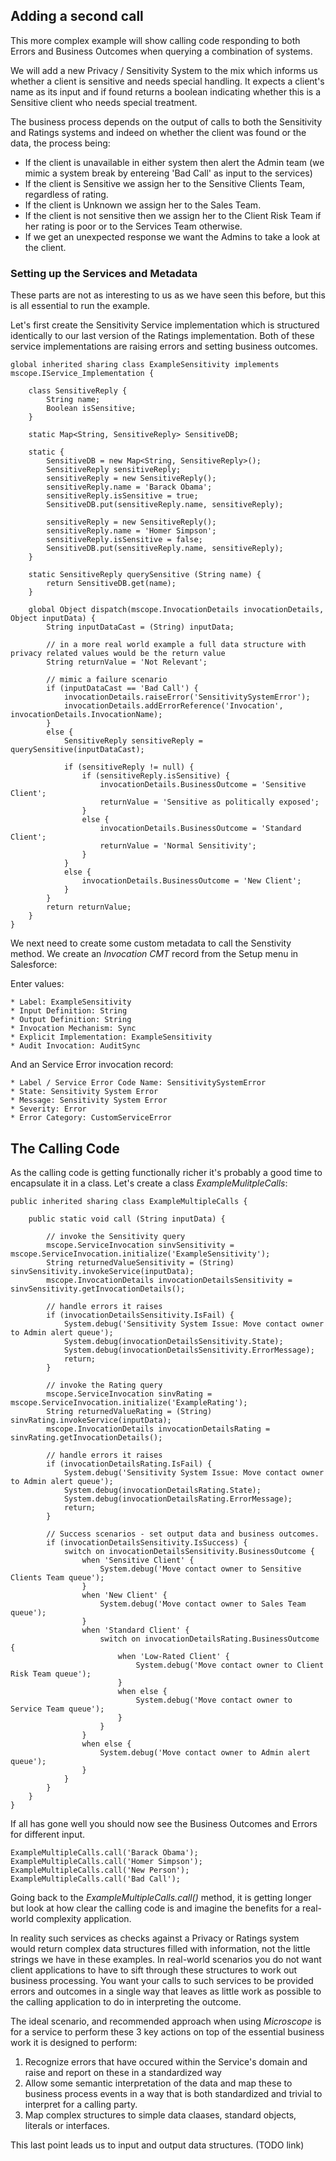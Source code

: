 ## Adding a second call

This more complex example will show calling code responding to both Errors and Business Outcomes when querying a combination of systems.  

We will add a new Privacy / Sensitivity System to the mix which informs us whether a client is sensitive and needs special handling. It expects a client's name as its input and if found returns a boolean indicating whether this is a Sensitive client who needs special treatment. 

The business process depends on the output of calls to both the Sensitivity and Ratings systems and indeed on whether the client was found or the data, the process being:

* If the client is unavailable in either system then alert the Admin team (we mimic a system break by entereing 'Bad Call' as input to the services)
* If the client is Sensitive we assign her to the Sensitive Clients Team, regardless of rating.
* If the client is Unknown we assign her to the Sales Team.
* If the client is not sensitive then we assign her to the Client Risk Team if her rating is poor or to the Services Team otherwise.
* If we get an unexpected response we want the Admins to take a look at the client.

### Setting up the Services and Metadata

These parts are not as interesting to us as we have seen this before, but this is all essential to run the example.

Let's first create the Sensitivity Service implementation which is structured identically to our last version of the Ratings implementation. Both of these service implementations are raising errors and setting business outcomes.

```
global inherited sharing class ExampleSensitivity implements mscope.IService_Implementation {
 
    class SensitiveReply {
        String name;
        Boolean isSensitive;
    }

    static Map<String, SensitiveReply> SensitiveDB;
    
    static {
        SensitiveDB = new Map<String, SensitiveReply>();
        SensitiveReply sensitiveReply;
        sensitiveReply = new SensitiveReply();
        sensitiveReply.name = 'Barack Obama'; 
        sensitiveReply.isSensitive = true;
        SensitiveDB.put(sensitiveReply.name, sensitiveReply);

        sensitiveReply = new SensitiveReply();
        sensitiveReply.name = 'Homer Simpson'; 
        sensitiveReply.isSensitive = false;
        SensitiveDB.put(sensitiveReply.name, sensitiveReply);
    }

    static SensitiveReply querySensitive (String name) {
        return SensitiveDB.get(name);
    }

    global Object dispatch(mscope.InvocationDetails invocationDetails, Object inputData) {
        String inputDataCast = (String) inputData;

        // in a more real world example a full data structure with privacy related values would be the return value
        String returnValue = 'Not Relevant';
        
        // mimic a failure scenario
        if (inputDataCast == 'Bad Call') {
            invocationDetails.raiseError('SensitivitySystemError');
            invocationDetails.addErrorReference('Invocation', invocationDetails.InvocationName);        
        }
        else {
            SensitiveReply sensitiveReply = querySensitive(inputDataCast);

            if (sensitiveReply != null) {
                if (sensitiveReply.isSensitive) {
                    invocationDetails.BusinessOutcome = 'Sensitive Client';
                    returnValue = 'Sensitive as politically exposed';
                }
                else {
                    invocationDetails.BusinessOutcome = 'Standard Client';
                    returnValue = 'Normal Sensitivity';
                }
            }
            else {
                invocationDetails.BusinessOutcome = 'New Client';
            }
        }
        return returnValue;
    }
}
```

We next need to create some custom metadata to call the Senstivity method. We create an *Invocation CMT* record from the Setup menu in Salesforce:

Enter values:
```
* Label: ExampleSensitivity
* Input Definition: String
* Output Definition: String
* Invocation Mechanism: Sync
* Explicit Implementation: ExampleSensitivity
* Audit Invocation: AuditSync
```

And an Service Error invocation record:

```
* Label / Service Error Code Name: SensitivitySystemError
* State: Sensitivity System Error
* Message: Sensitivity System Error
* Severity: Error
* Error Category: CustomServiceError
```


## The Calling Code

As the calling code is getting functionally richer it's probably a good time to encapsulate it in a class. Let's create a class *ExampleMulitpleCalls*:

```
public inherited sharing class ExampleMultipleCalls {

    public static void call (String inputData) {

        // invoke the Sensitivity query
        mscope.ServiceInvocation sinvSensitivity = mscope.ServiceInvocation.initialize('ExampleSensitivity');
        String returnedValueSensitivity = (String) sinvSensitivity.invokeService(inputData);
        mscope.InvocationDetails invocationDetailsSensitivity = sinvSensitivity.getInvocationDetails();

        // handle errors it raises
        if (invocationDetailsSensitivity.IsFail) {
            System.debug('Sensitivity System Issue: Move contact owner to Admin alert queue');
            System.debug(invocationDetailsSensitivity.State);
            System.debug(invocationDetailsSensitivity.ErrorMessage);
            return;
        }

        // invoke the Rating query
        mscope.ServiceInvocation sinvRating = mscope.ServiceInvocation.initialize('ExampleRating');
        String returnedValueRating = (String) sinvRating.invokeService(inputData);
        mscope.InvocationDetails invocationDetailsRating = sinvRating.getInvocationDetails();

        // handle errors it raises
        if (invocationDetailsRating.IsFail) {
            System.debug('Sensitivity System Issue: Move contact owner to Admin alert queue');
            System.debug(invocationDetailsRating.State);
            System.debug(invocationDetailsRating.ErrorMessage);
            return;
        }

        // Success scenarios - set output data and business outcomes.
        if (invocationDetailsSensitivity.IsSuccess) {
            switch on invocationDetailsSensitivity.BusinessOutcome {
                when 'Sensitive Client' {
                    System.debug('Move contact owner to Sensitive Clients Team queue');
                }
                when 'New Client' {
                    System.debug('Move contact owner to Sales Team queue');
                }
                when 'Standard Client' {
                    switch on invocationDetailsRating.BusinessOutcome {
                        when 'Low-Rated Client' {
                            System.debug('Move contact owner to Client Risk Team queue');
                        }
                        when else {
                            System.debug('Move contact owner to Service Team queue');
                        }
                    }
                }
                when else {
                    System.debug('Move contact owner to Admin alert queue');
                }
            }
        }
    }
}
```

If all has gone well you should now see the Business Outcomes and Errors for different input.


```
ExampleMultipleCalls.call('Barack Obama');
ExampleMultipleCalls.call('Homer Simpson');
ExampleMultipleCalls.call('New Person');
ExampleMultipleCalls.call('Bad Call');
```

Going back to the *ExampleMultipleCalls.call()* method, it is getting longer but look at how clear the calling code is and imagine the benefits for a real-world complexity application.

In reality such services as checks against a Privacy or Ratings system would return complex data structures filled with information, not the little strings we have in these examples. In real-world scenarios you do not want client applications to have to sift through these structures to work out business processing. You want your calls to such services to be provided errors and outcomes in a single way that leaves as little work as possible to the calling application to do in interpreting the outcome. 

The ideal scenario, and recommended approach when using *Microscope* is for a service to perform these 3 key actions on top of the essential business work it is designed to perform:

1. Recognize errors that have occured within the Service's domain and raise and report on these in a standardized way
2. Allow some semantic interpretation of the data and map these to business process events in a way that is both standardized and trivial to interpret for a calling party.
3. Map complex structures to simple data claases, standard objects, literals or interfaces.

This last point leads us to input and output data structures. (TODO link)

